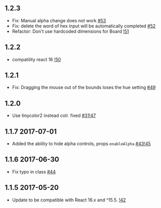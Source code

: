 ## 1.2.3

- Fix: Manual alpha change does not work [#53](https://github.com/react-component/color-picker/issues/53)
- Fix: delete the word of hex input will be automatically completed [#52](https://github.com/react-component/color-picker/issues/52)
- Refactor: Don't use hardcoded dimensions for Board [!51](https://github.com/react-component/color-picker/pull/51)

## 1.2.2

- compatility react 16 [!50](https://github.com/react-component/color-picker/pull/50)

## 1.2.1

- Fix: Dragging the mouse out of the bounds loses the hue setting [#49](https://github.com/react-component/color-picker/issues/49)

## 1.2.0

- Use tinycolor2 instead colr. fixed [#31](https://github.com/react-component/color-picker/issues/31)[!47](https://github.com/react-component/color-picker/pull/47)

## 1.1.7 2017-07-01

- Added the ability to hide alpha controls, props `enableAlpha`  [#43](https://github.com/react-component/color-picker/issues/43)[!45](https://github.com/react-component/color-picker/pull/45)

## 1.1.6 2017-06-30

- Fix typo in class [#44](https://github.com/react-component/color-picker/issues/43)

## 1.1.5 2017-05-20

- Update to be compatible with React 16.x and ^15.5. [!42](https://github.com/react-component/color-picker/pull/42)
